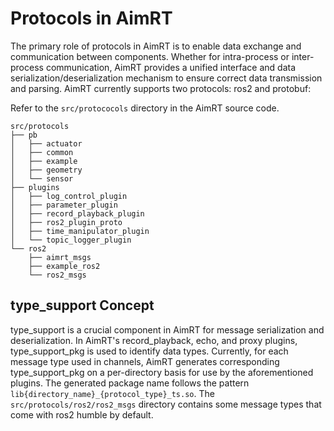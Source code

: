 # Protocols in AimRT

The primary role of protocols in AimRT is to enable data exchange and communication between components. Whether for intra-process or inter-process communication, AimRT provides a unified interface and data serialization/deserialization mechanism to ensure correct data transmission and parsing. AimRT currently supports two protocols: ros2 and protobuf:

Refer to the `src/protococols` directory in the AimRT source code.

```
src/protocols
├── pb
│   ├── actuator
│   ├── common
│   ├── example
│   ├── geometry
│   └── sensor
├── plugins
│   ├── log_control_plugin
│   ├── parameter_plugin
│   ├── record_playback_plugin
│   ├── ros2_plugin_proto
│   ├── time_manipulator_plugin
│   └── topic_logger_plugin
└── ros2
    ├── aimrt_msgs
    ├── example_ros2
    └── ros2_msgs
```

## type_support Concept
type_support is a crucial component in AimRT for message serialization and deserialization. In AimRT's record_playback, echo, and proxy plugins, type_support_pkg is used to identify data types. Currently, for each message type used in channels, AimRT generates corresponding type_support_pkg on a per-directory basis for use by the aforementioned plugins. The generated package name follows the pattern `lib{directory_name}_{protocol_type}_ts.so`. The `src/protocols/ros2/ros2_msgs` directory contains some message types that come with ros2 humble by default.